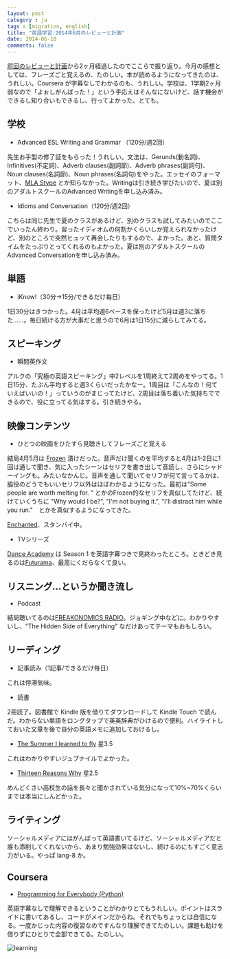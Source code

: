 ```yaml
---
layout: post
category : ja
tags : [migration, english]
title: "英語学習:2014年6月のレビューと計画"
date: 2014-06-10
comments: false
---
```


[前回のレビューと計画](/2014/04/07-learnenglish.html)から2ヶ月経過したのでここらで振り返り。今月の感想としては、フレーズごと覚えるの、たのしい。本が読めるようになってきたのは、うれしい。Coursera が字幕なしでわかるのも、うれしい。学校は、1学期2ヶ月弱なので「よぉしがんばった！」という手応えはそんなにないけど、話す機会ができるし知り合いもできるし、行ってよかった、とても。

## 学校

* Advanced ESL Writing and Grammar （120分/週2回）&nbsp; 

先生お手製の修了証をもらった！うれしい。文法は、Gerunds(動名詞)、Infinitives(不定詞)、Adverb clauses(副詞節)、Adverb phrases(副詞句)、Noun clauses(名詞節)、Noun phrases(名詞句)をやった。エッセイのフォーマット、[MLA Stype](https://owl.english.purdue.edu/owl/owlprint/747/) とか知らなかった。Writingは引き続き学びたいので、夏は別のアダルトスクールのAdvanced Writingを申し込み済み。

* Idioms and Conversation（120分/週2回）&nbsp; 

こちらは同じ先生で夏のクラスがあるけど、別のクラスも試してみたいのでここでいったん終わり。習ったイディオムの何割かくらいしか覚えられなかったけど、別のところで突然ヒュッて再会したりもするので、よかった。あと、質問タイムをたっぷりとってくれるのもよかった。夏は別のアダルトスクールのAdvanced Conversationを申し込み済み。

## 単語
* iKnow!（30分->15分/できるだけ毎日）

1日30分はきつかった。4月は平均週6ペースを保ったけど5月は週3に落ちた……。毎日続ける方が大事だと思うので6月は1日15分に減らしてみてる。

## スピーキング
* 瞬間英作文 &nbsp; 　

アルクの「究極の英語スピーキング」中2レベルを1周終えて2周めをやってる。1日15分、たぶん平均すると週3くらいだったかなー。1周目は「こんなの！何ていえばいいの！」っていうのがまじってたけど、2周目は落ち着いた気持ちでできるので、役に立ってる気はする。引き続きやる。

## 映像コンテンツ

* ひとつの映画をひたすら見聴きしてフレーズごと覚える &nbsp; 　

結局4月5月は [Frozen](http://movies.disney.com/frozen) 漬けだった。音声だけ聞くのを平均すると4月は1-2日に1回は通しで聞き、気に入ったシーンはセリフを書き出して音読し、さらにシャドーイングも。みたいなかんじ。音声を通して聞いてセリフが何て言ってるかは、脇役のどうでもいいセリフ以外はほぼわかるようになった。最初は"Some people are worth melting for. " とかのFrozen的なセリフを真似してたけど、続けていくうちに "Why would I be?", "I'm not buying it.", "I'll distract him while you run."　とかを真似するようになってきた。

[Enchanted](http://www.imdb.com/title/tt0461770/)、スタンバイ中。

* TVシリーズ &nbsp; 　

[Dance Academy](http://www.abc.net.au/abc3/danceacademy/) は Season 1 を英語字幕つきで見終わったところ。ときどき見るのは[Futurama](http://www.imdb.com/title/tt0149460/)、最高にくだらなくて良い。

## リスニング…というか聞き流し
* Podcast

結局聴いてるのは[FREAKONOMICS RADIO](http://freakonomics.com/radio/)。ジョギング中などに。わかりやすいし、"The Hidden Side of Everything" なだけあってテーマもおもしろい。

## リーディング

* 記事読み（1記事/できるだけ毎日）&nbsp; 　

これは停滞気味。

* 読書&nbsp; 　

2冊読了。図書館で Kindle 版を借りてダウンロードして Kindle Touch で読んだ。わからない単語をロングタップで英英辞典がひけるので便利。ハイライトしておいた文章を後で自分の英語メモに追加しておけるし。 

* [The Summer I learned to fly](http://www.goodreads.com/book/show/9578513-the-summer-i-learned-to-fly) 星3.5 

これはわかりやすいジュブナイルでよかった。

* [Thirteen Reasons Why](http://www.goodreads.com/book/show/1217100.Thirteen_Reasons_Why) 星2.5 

めんどくさい高校生の話を長々と聞かされている気分になって10%~70%くらいまでは本当にしんどかった。

## ライティング
ソーシャルメディアにはがんばって英語書いてるけど、ソーシャルメディアだと誰も添削してくれないから、あまり勉強効果はないし、続けるのにもすごく意志力がいる。やっぱ lang-8 か。

## Coursera
* [Programming for Everybody (Python)](https://class.coursera.org/pythonlearn-001)

英語字幕なしで理解できるということがわかりとてもうれしい。ポイントはスライドに書いてあるし、コードがメインだからね。それでもちょっとは自信になる。一度かじった内容の復習なのですんなり理解できてたのしい。課題も助けを借りずにひとりで全部できてる。たのしい。

![learning](https://lh5.googleusercontent.com/-QvF8r_rGcbU/U7s9deFMu9I/AAAAAAACRaA/MxdVXw4qbQw/w620-h826-no/P1190523.JPG)
